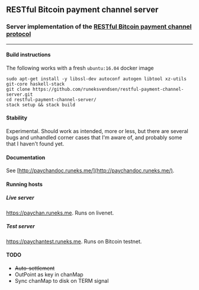 ## RESTful Bitcoin payment channel server
### Server implementation of the [RESTful Bitcoin payment channel protocol](http://paychandoc.runeks.me/)

---

#### Build instructions
The following works with a fresh `ubuntu:16.04` docker image

    sudo apt-get install -y libssl-dev autoconf autogen libtool xz-utils git-core haskell-stack
    git clone https://github.com/runeksvendsen/restful-payment-channel-server.git
    cd restful-payment-channel-server/
    stack setup && stack build

#### Stability
Experimental. Should work as intended, more or less, but there are several bugs and unhandled corner cases that I'm aware of, and probably some that I haven't found yet.

#### Documentation
See [http://paychandoc.runeks.me/](http://paychandoc.runeks.me/).

#### Running hosts
##### Live server
https://paychan.runeks.me. Runs on livenet.
##### Test server
https://paychantest.runeks.me. Runs on Bitcoin testnet.

#### TODO
* ~~Auto-settlement~~
* OutPoint as key in chanMap
* Sync chanMap to disk on TERM signal

